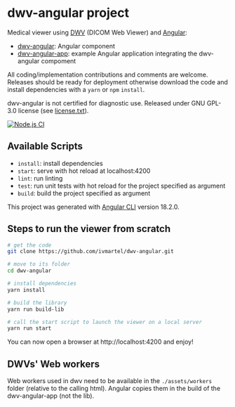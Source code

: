 # dwv-angular project

Medical viewer using [DWV](https://github.com/ivmartel/dwv) (DICOM Web Viewer) and [Angular](https://angular.io/):
 - [dwv-angular](./projects/dwv-angular): Angular component
 - [dwv-angular-app](./projects/dwv-angular-app): example Angular application integrating the dwv-angular compoment

All coding/implementation contributions and comments are welcome. Releases should be ready for deployment otherwise download the code and install dependencies with a `yarn` or `npm` `install`.

dwv-angular is not certified for diagnostic use. Released under GNU GPL-3.0 license (see [license.txt](license.txt)).

[![Node.js CI](https://github.com/ivmartel/dwv-angular/actions/workflows/nodejs-ci.yml/badge.svg)](https://github.com/ivmartel/dwv-angular/actions/workflows/nodejs-ci.yml)

## Available Scripts

 - `install`: install dependencies
 - `start`: serve with hot reload at localhost:4200
 - `lint`: run linting
 - `test`:  run unit tests with hot reload for the project specified as argument
 - `build`: build the project specified as argument

This project was generated with [Angular CLI](https://angular.dev/cli) version 18.2.0.

## Steps to run the viewer from scratch

```sh
# get the code
git clone https://github.com/ivmartel/dwv-angular.git

# move to its folder
cd dwv-angular

# install dependencies
yarn install

# build the library
yarn run build-lib

# call the start script to launch the viewer on a local server
yarn run start
```

You can now open a browser at http://localhost:4200 and enjoy!

## DWVs' Web workers
Web workers used in dwv need to be available in the `./assets/workers` folder (relative to the calling html). Angular copies them in the build
of the dwv-angular-app (not the lib).
